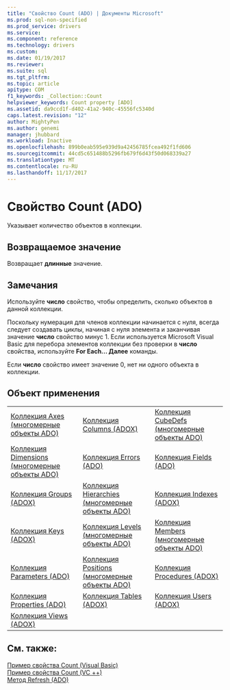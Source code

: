```yaml
---
title: "Свойство Count (ADO) | Документы Microsoft"
ms.prod: sql-non-specified
ms.prod_service: drivers
ms.service: 
ms.component: reference
ms.technology: drivers
ms.custom: 
ms.date: 01/19/2017
ms.reviewer: 
ms.suite: sql
ms.tgt_pltfrm: 
ms.topic: article
apitype: COM
f1_keywords: _Collection::Count
helpviewer_keywords: Count property [ADO]
ms.assetid: da9ccd1f-d402-41a2-940c-45556fc5340d
caps.latest.revision: "12"
author: MightyPen
ms.author: genemi
manager: jhubbard
ms.workload: Inactive
ms.openlocfilehash: 899b0eab595e939d9a42456785fcea492f1fd606
ms.sourcegitcommit: 44cd5c651488b5296fb679f6d43f50d068339a27
ms.translationtype: MT
ms.contentlocale: ru-RU
ms.lasthandoff: 11/17/2017
---
```

# <a name="count-property-ado"></a>Свойство Count (ADO)
Указывает количество объектов в коллекции.  
  
## <a name="return-value"></a>Возвращаемое значение  
 Возвращает **длинные** значение.  
  
## <a name="remarks"></a>Замечания  
 Используйте **число** свойство, чтобы определить, сколько объектов в данной коллекции.  
  
 Поскольку нумерация для членов коллекции начинается с нуля, всегда следует создавать циклы, начиная с нуля элемента и заканчивая значение **число** свойство минус 1. Если используется Microsoft Visual Basic для перебора элементов коллекции без проверки в **число** свойства, используйте **For Each... Далее** команды.  
  
 Если **число** свойство имеет значение 0, нет ни одного объекта в коллекции.  
  
## <a name="applies-to"></a>Объект применения  
  
||||  
|-|-|-|  
|[Коллекция Axes (многомерные объекты ADO)](../../../ado/reference/ado-md-api/axes-collection-ado-md.md)|[Коллекция Columns (ADOX)](../../../ado/reference/adox-api/columns-collection-adox.md)|[Коллекция CubeDefs (многомерные объекты ADO)](../../../ado/reference/ado-md-api/cubedefs-collection-ado-md.md)|  
|[Коллекция Dimensions (многомерные объекты ADO)](../../../ado/reference/ado-md-api/dimensions-collection-ado-md.md)|[Коллекция Errors (ADO)](../../../ado/reference/ado-api/errors-collection-ado.md)|[Коллекция Fields (ADO)](../../../ado/reference/ado-api/fields-collection-ado.md)|  
|[Коллекция Groups (ADOX)](../../../ado/reference/adox-api/groups-collection-adox.md)|[Коллекция Hierarchies (многомерные объекты ADO)](../../../ado/reference/ado-md-api/hierarchies-collection-ado-md.md)|[Коллекция Indexes (ADOX)](../../../ado/reference/adox-api/indexes-collection-adox.md)|  
|[Коллекция Keys (ADOX)](../../../ado/reference/adox-api/keys-collection-adox.md)|[Коллекция Levels (многомерные объекты ADO)](../../../ado/reference/ado-md-api/levels-collection-ado-md.md)|[Коллекция Members (многомерные объекты ADO)](../../../ado/reference/ado-md-api/members-collection-ado-md.md)|  
|[Коллекция Parameters (ADO)](../../../ado/reference/ado-api/parameters-collection-ado.md)|[Коллекция Positions (многомерные объекты ADO)](../../../ado/reference/ado-md-api/positions-collection-ado-md.md)|[Коллекция Procedures (ADOX)](../../../ado/reference/adox-api/procedures-collection-adox.md)|  
|[Коллекция Properties (ADO)](../../../ado/reference/ado-api/properties-collection-ado.md)|[Коллекция Tables (ADOX)](../../../ado/reference/adox-api/tables-collection-adox.md)|[Коллекция Users (ADOX)](../../../ado/reference/adox-api/users-collection-adox.md)|  
|[Коллекция Views (ADOX)](../../../ado/reference/adox-api/views-collection-adox.md)|||  
  
## <a name="see-also"></a>См. также:  
 [Пример свойства Count (Visual Basic)](../../../ado/reference/ado-api/count-property-example-vb.md)   
 [Пример свойства Count (VC ++)](../../../ado/reference/ado-api/count-property-example-vc.md)   
 [Метод Refresh (ADO)](../../../ado/reference/ado-api/refresh-method-ado.md)
